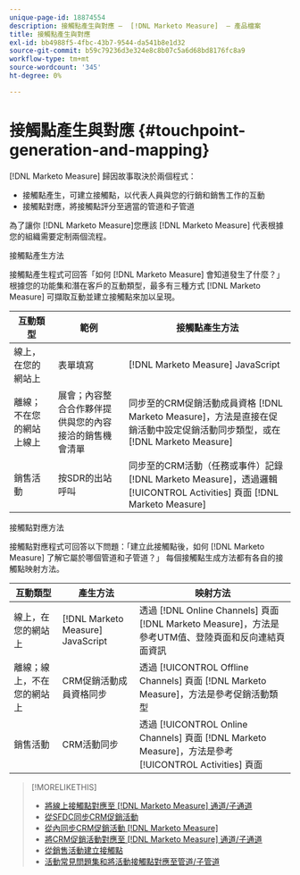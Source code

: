 ```yaml
---
unique-page-id: 18874554
description: 接觸點產生與對應 —  [!DNL Marketo Measure]  — 產品檔案
title: 接觸點產生與對應
exl-id: bb4988f5-4fbc-43b7-9544-da541b8e1d32
source-git-commit: b59c79236d3e324e8c8b07c5a6d68bd8176fc8a9
workflow-type: tm+mt
source-wordcount: '345'
ht-degree: 0%

---
```


# 接觸點產生與對應 {#touchpoint-generation-and-mapping}

[!DNL Marketo Measure] 歸因故事取決於兩個程式：

* 接觸點產生，可建立接觸點，以代表人員與您的行銷和銷售工作的互動
* 接觸點對應，將接觸點評分至適當的管道和子管道

為了讓你 [!DNL Marketo Measure]您應該 [!DNL Marketo Measure] 代表根據您的組織需要定制兩個流程。

接觸點產生方法

接觸點產生程式可回答「如何 [!DNL Marketo Measure] 會知道發生了什麼？」 根據您的功能集和潛在客戶的互動類型，最多有三種方式 [!DNL Marketo Measure] 可擷取互動並建立接觸點來加以呈現。

| **互動類型** | **範例** | **接觸點產生方法** |
|---|---|---|
| 線上，在您的網站上 | 表單填寫 | [!DNL Marketo Measure] JavaScript |
| 離線；不在您的網站上線上 | 展會；內容整合合作夥伴提供與您的內容接洽的銷售機會清單 | 同步至的CRM促銷活動成員資格 [!DNL Marketo Measure]，方法是直接在促銷活動中設定促銷活動同步類型，或在 [!DNL Marketo Measure] |
| 銷售活動 | 按SDR的出站呼叫 | 同步至的CRM活動（任務或事件）記錄 [!DNL Marketo Measure]，透過邏輯 [!UICONTROL Activities] 頁面 [!DNL Marketo Measure] |

接觸點對應方法

接觸點對應程式可回答以下問題：「建立此接觸點後，如何 [!DNL Marketo Measure] 了解它屬於哪個管道和子管道？」 每個接觸點生成方法都有各自的接觸點映射方法。

| **互動類型** | **產生方法** | **映射方法** |
|---|---|---|
| 線上，在您的網站上 | [!DNL Marketo Measure] JavaScript | 透過 [!DNL Online Channels] 頁面 [!DNL Marketo Measure]，方法是參考UTM值、登陸頁面和反向連結頁面資訊 |
| 離線；線上，不在您的網站上 | CRM促銷活動成員資格同步 | 透過 [!UICONTROL Offline Channels] 頁面 [!DNL Marketo Measure]，方法是參考促銷活動類型 |
| 銷售活動 | CRM活動同步 | 透過 [!UICONTROL Online Channels] 頁面 [!DNL Marketo Measure]，方法是參考 [!UICONTROL Activities] 頁面 |

>[!MORELIKETHIS]
>
>* [將線上接觸點對應至 [!DNL Marketo Measure] 通道/子通道](/help/channel-tracking-and-setup/online-channels/online-custom-channel-setup.md)
>* [從SFDC同步CRM促銷活動](/help/channel-tracking-and-setup/offline-channels/syncing-offline-campaigns.md)
>* [從內同步CRM促銷活動 [!DNL Marketo Measure]](/help/channel-tracking-and-setup/offline-channels/custom-campaign-sync.md)
>* [將CRM促銷活動對應至 [!DNL Marketo Measure] 通道/子通道](/help/channel-tracking-and-setup/offline-channels/offline-custom-channel-setup.md)
>* [從銷售活動建立接觸點](/help/advanced-marketo-measure-features/activities-attribution/salesforce-activities-attribution.md)
>* [活動常見問題集和將活動接觸點對應至管道/子管道](/help/advanced-marketo-measure-features/activities-attribution/activities-attribution-faq.md)


